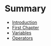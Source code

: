 # Summary

* [Introduction](README.md)
* [First Chapter](chapter1.md)
* [Variables](chapter2.md)
* [Operators](chapter3.md)

